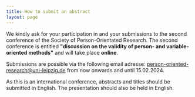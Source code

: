 ```yaml
---
title: How to submit an abstract
layout: page
---
```


<p>
  We kindly ask for your participation in and your submissions to the second conference of the Society of Person-Orientated Research. The second conference is entitled <b>"discussion on the validity of person- and variable-oriented methods"</b> and will take place <b>online</b>.
  <p/>
    
Submissions are possible via the following email adresse: person-oriented-research@uni-leipzig.de from now onwards and until 15.02.2024. 


  As this is an international conference, abstracts and titles should be submitted in English. The presentation should also be held in English.

